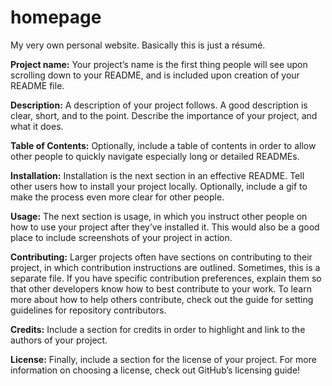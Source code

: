 # homepage
My very own personal website. Basically this is just a résumé.



**Project name:** Your project’s name is the first thing people will see upon scrolling down to your README, and is included upon creation of your README file.

**Description:** A description of your project follows. A good description is clear, short, and to the point. Describe the importance of your project, and what it does.

**Table of Contents:** Optionally, include a table of contents in order to allow other people to quickly navigate especially long or detailed READMEs.

**Installation:** Installation is the next section in an effective README. Tell other users how to install your project locally. Optionally, include a gif to make the process even more clear for other people.

**Usage:** The next section is usage, in which you instruct other people on how to use your project after they’ve installed it. This would also be a good place to include screenshots of your project in action.

**Contributing:** Larger projects often have sections on contributing to their project, in which contribution instructions are outlined. Sometimes, this is a separate file. If you have specific contribution preferences, explain them so that other developers know how to best contribute to your work. To learn more about how to help others contribute, check out the guide for setting guidelines for repository contributors.

**Credits:** Include a section for credits in order to highlight and link to the authors of your project.

**License:** Finally, include a section for the license of your project. For more information on choosing a license, check out GitHub’s licensing guide!
